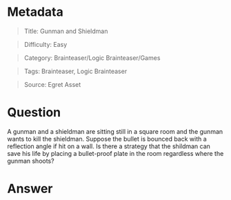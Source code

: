 # Metadata
> Title: Gunman and Shieldman

> Difficulty: Easy

> Category: Brainteaser/Logic Brainteaser/Games

> Tags: Brainteaser, Logic Brainteaser

> Source: Egret Asset

# Question
A gunman and a shieldman are sitting still in a square room and the gunman wants to kill the shieldman. Suppose the bullet is bounced back with a reflection angle if hit on a wall. Is there a strategy that the shildman can save his life by placing a bullet-proof plate in the room regardless where the gunman shoots?

# Answer
